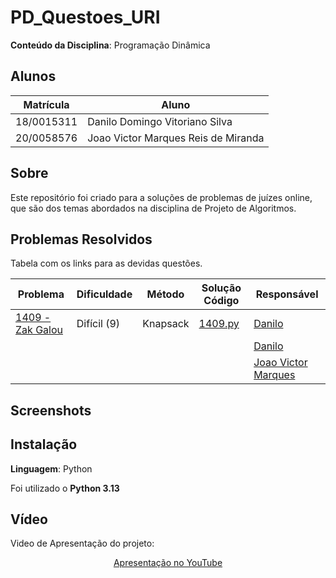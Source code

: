 # PD_Questoes_URI

<!-- **Número da Lista**: X<br> -->
**Conteúdo da Disciplina**: Programação Dinâmica<br>

## Alunos
| Matrícula  | Aluno                               |
| ---------- | ----------------------------------- |
| 18/0015311 | Danilo Domingo Vitoriano Silva      |
| 20/0058576 | Joao Victor Marques Reis de Miranda |

## Sobre 
Este repositório foi criado para a soluções de problemas de juízes online, que são dos temas abordados na disciplina de Projeto de Algoritmos.

## Problemas Resolvidos

Tabela com os links para as devidas questões.

| Problema | Dificuldade | Método | Solução Código | Responsável                             |
| -------- | ----------- | ------ | -------------- | --------------------------------------- |
| [1409 - Zak Galou](https://judge.beecrowd.com/pt/problems/view/1409) | Difícil (9) | Knapsack | [1409.py](./solucoes/1409.py) | [Danilo](https://github.com/danilow200) |
|  |  |  |  | [Danilo](https://github.com/danilow200) |
|  |  |  |  | [Joao Victor Marques](https://github.com/jmarquees) |




## Screenshots




## Instalação 
**Linguagem**: Python<br>

Foi utilizado o **Python 3.13**


## Vídeo

Video de Apresentação do projeto:

<div align="center">
  <!-- <p><a href="./assets/Trabalho_de_PA_Grafo1.mp4">Vídeo de Apresentação</a></p> -->
  <p><a href="">Apresentação no YouTube</a></p>
</div>

